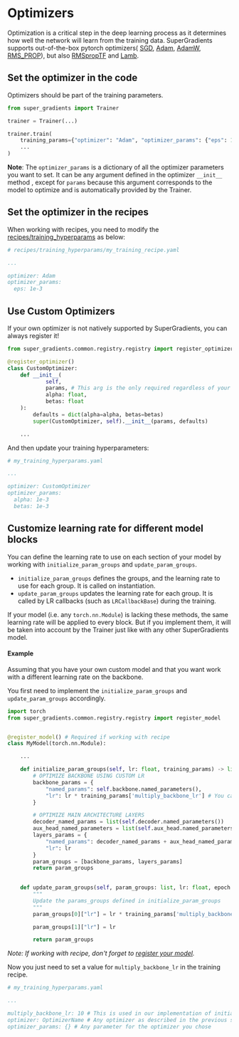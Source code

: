 # Optimizers

Optimization is a critical step in the deep learning process as it determines how well the network will learn from the training data.
SuperGradients supports out-of-the-box pytorch optimizers(
[SGD](https://pytorch.org/docs/stable/generated/torch.optim.SGD.html#torch.optim.SGD), 
[Adam](https://pytorch.org/docs/stable/generated/torch.optim.Adam.html#torch.optim.Adam), 
[AdamW](https://pytorch.org/docs/stable/generated/torch.optim.AdamW.html#torch.optim.AdamW),
[RMS_PROP](https://pytorch.org/docs/stable/generated/torch.optim.RMSprop.html#torch.optim.RMSprop)), but also 
[RMSpropTF](http://www.cs.toronto.edu/~tijmen/csc321/slides/lecture_slides_lec6.pdf) and 
[Lamb](https://github.com/NVIDIA/DeepLearningExamples/blob/master/PyTorch/LanguageModeling/Transformer-XL/pytorch/lamb.py).

## Set the optimizer in the code
Optimizers should be part of the training parameters.


```py
from super_gradients import Trainer

trainer = Trainer(...)

trainer.train(
    training_params={"optimizer": "Adam", "optimizer_params": {"eps": 1e-3}, ...}, 
    ...
)
```

**Note**:
The `optimizer_params` is a dictionary of all the optimizer parameters you want to set. It can be any argument defined in the optimizer `__init__` method , except for `params` because this argument corresponds to the model to optimize and is automatically provided by the Trainer.


## Set the optimizer in the recipes
When working with recipes, you need to modify the [recipes/training_hyperparams](https://github.com/Deci-AI/super-gradients/tree/master/src/super_gradients/recipes/training_hyperparams) as below:

```yaml
# recipes/training_hyperparams/my_training_recipe.yaml

...

optimizer: Adam
optimizer_params:
  eps: 1e-3
```


## Use Custom Optimizers
If your own optimizer is not natively supported by SuperGradients, you can always register it!

```py
from super_gradients.common.registry.registry import register_optimizer

@register_optimizer()
class CustomOptimizer:
    def __init__(
            self,
            params, # This arg is the only required regardless of your optimizer, the rest depends on your optimizer. 
            alpha: float, 
            betas: float
    ):
        defaults = dict(alpha=alpha, betas=betas)
        super(CustomOptimizer, self).__init__(params, defaults)

    ...
```

And then update your training hyperparameters:

```yaml
# my_training_hyperparams.yaml

...

optimizer: CustomOptimizer
optimizer_params:
  alpha: 1e-3
  betas: 1e-3
```

## Customize learning rate for different model blocks 
You can define the learning rate to use on each section of your model by working with `initialize_param_groups` and `update_param_groups`.
- `initialize_param_groups` defines the groups, and the learning rate to use for each group. It is called on instantiation.
- `update_param_groups` updates the learning rate for each group. It is called by LR callbacks (such as `LRCallbackBase`) during the training. 

If your model (i.e. any `torch.nn.Module`) is lacking these methods, the same learning rate will be applied to every block.
But if you implement them, it will be taken into account by the Trainer just like with any other SuperGradients model.

#### Example
Assuming that you have your own custom model and that you want work with a different learning rate on the backbone.

You first need to implement the `initialize_param_groups` and `update_param_groups` accordingly.


```py
import torch
from super_gradients.common.registry.registry import register_model


@register_model() # Required if working with recipe  
class MyModel(torch.nn.Module):

    ...

    def initialize_param_groups(self, lr: float, training_params) -> list:
        # OPTIMIZE BACKBONE USING CUSTOM LR
        backbone_params = {
            "named_params": self.backbone.named_parameters(),
            "lr": lr * training_params['multiply_backbone_lr'] # You can use any parameter, just make sure to define it when you set up training_params
        }

        # OPTIMIZE MAIN ARCHITECTURE LAYERS
        decoder_named_params = list(self.decoder.named_parameters())
        aux_head_named_parameters = list(self.aux_head.named_parameters())
        layers_params = {
            "named_params": decoder_named_params + aux_head_named_parameters,
            "lr": lr  
        }
        param_groups = [backbone_params, layers_params]
        return param_groups

    
    def update_param_groups(self, param_groups: list, lr: float, epoch: int, iter: int, training_params, total_batch: int) -> list:
        """
        Update the params_groups defined in initialize_param_groups
        """
        param_groups[0]["lr"] = lr * training_params['multiply_backbone_lr']

        param_groups[1]["lr"] = lr

        return param_groups
```
*Note: If working with recipe, don't forget to [register your model](configuration_files.md#registering-a-new-object).*


Now you just need to set a value for `multiply_backbone_lr` in the training recipe.
```yaml
# my_training_hyperparams.yaml

...

multiply_backbone_lr: 10 # This is used in our implementation of initialize_param_groups/update_param_groups
optimizer: OptimizerName # Any optimizer as described in the previous sections
optimizer_params: {} # Any parameter for the optimizer you chose
```
